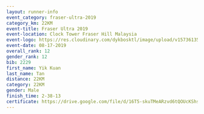 ```yaml
---
layout: runner-info 
event_category: fraser-ultra-2019 
category_km: 22KM 
event-title: Fraser Ultra 2019 
event-location: Clock Tower Fraser Hill Malaysia 
event-logo: https://res.cloudinary.com/dykbosktl/image/upload/v1573613535/Logo/logo_mfst7w.jpg
event-date: 08-17-2019 
overall_rank: 12
gender_rank: 12
bib: 2229
first_name: Yik Kuan
last_name: Tan
distance: 22KM
category: 22KM
gender: Male
finish_time: 2-38-13
certificate: https://drive.google.com/file/d/16T5-skuTMeARzvd6tQOUcKShs6my2dKF/view?usp=sharing
---
```

